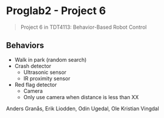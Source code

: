 # Proglab2 - Project 6

> Project 6 in TDT4113: Behavior-Based Robot Control


## Behaviors

- Walk in park (random search)
- Crash detector
    - Ultrasonic sensor
    - IR proximity sensor
- Red flag detector
    - Camera
    - Only use camera when distance is less than XX

Anders Granås, Erik Liodden, Odin Ugedal, Ole Kristian Vingdal
